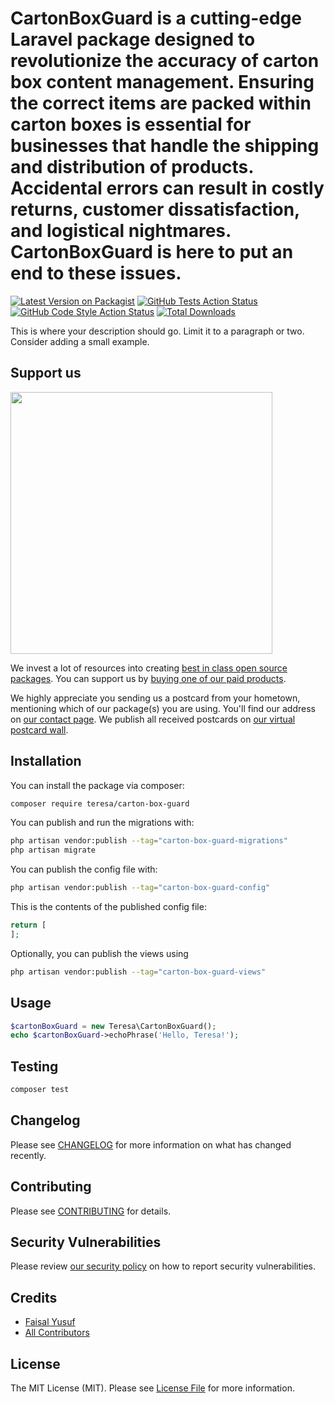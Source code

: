 # CartonBoxGuard is a cutting-edge Laravel package designed to revolutionize the accuracy of carton box content management. Ensuring the correct items are packed within carton boxes is essential for businesses that handle the shipping and distribution of products. Accidental errors can result in costly returns, customer dissatisfaction, and logistical nightmares. CartonBoxGuard is here to put an end to these issues.

[![Latest Version on Packagist](https://img.shields.io/packagist/v/teresa/carton-box-guard.svg?style=flat-square)](https://packagist.org/packages/teresa/carton-box-guard)
[![GitHub Tests Action Status](https://img.shields.io/github/actions/workflow/status/teresa/carton-box-guard/run-tests.yml?branch=main&label=tests&style=flat-square)](https://github.com/teresa/carton-box-guard/actions?query=workflow%3Arun-tests+branch%3Amain)
[![GitHub Code Style Action Status](https://img.shields.io/github/actions/workflow/status/teresa/carton-box-guard/fix-php-code-style-issues.yml?branch=main&label=code%20style&style=flat-square)](https://github.com/teresa/carton-box-guard/actions?query=workflow%3A"Fix+PHP+code+style+issues"+branch%3Amain)
[![Total Downloads](https://img.shields.io/packagist/dt/teresa/carton-box-guard.svg?style=flat-square)](https://packagist.org/packages/teresa/carton-box-guard)

This is where your description should go. Limit it to a paragraph or two. Consider adding a small example.

## Support us

[<img src="https://github-ads.s3.eu-central-1.amazonaws.com/carton-box-guard.jpg?t=1" width="419px" />](https://spatie.be/github-ad-click/carton-box-guard)

We invest a lot of resources into creating [best in class open source packages](https://spatie.be/open-source). You can support us by [buying one of our paid products](https://spatie.be/open-source/support-us).

We highly appreciate you sending us a postcard from your hometown, mentioning which of our package(s) you are using. You'll find our address on [our contact page](https://spatie.be/about-us). We publish all received postcards on [our virtual postcard wall](https://spatie.be/open-source/postcards).

## Installation

You can install the package via composer:

```bash
composer require teresa/carton-box-guard
```

You can publish and run the migrations with:

```bash
php artisan vendor:publish --tag="carton-box-guard-migrations"
php artisan migrate
```

You can publish the config file with:

```bash
php artisan vendor:publish --tag="carton-box-guard-config"
```

This is the contents of the published config file:

```php
return [
];
```

Optionally, you can publish the views using

```bash
php artisan vendor:publish --tag="carton-box-guard-views"
```

## Usage

```php
$cartonBoxGuard = new Teresa\CartonBoxGuard();
echo $cartonBoxGuard->echoPhrase('Hello, Teresa!');
```

## Testing

```bash
composer test
```

## Changelog

Please see [CHANGELOG](CHANGELOG.md) for more information on what has changed recently.

## Contributing

Please see [CONTRIBUTING](CONTRIBUTING.md) for details.

## Security Vulnerabilities

Please review [our security policy](../../security/policy) on how to report security vulnerabilities.

## Credits

- [Faisal Yusuf](https://github.com/xBigDaddyx)
- [All Contributors](../../contributors)

## License

The MIT License (MIT). Please see [License File](LICENSE.md) for more information.
